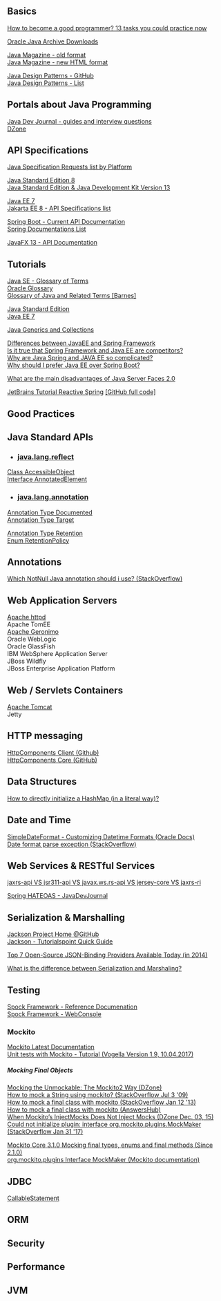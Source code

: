 ## Basics

[How to become a good programmer? 13 tasks you could practice now](https://www.codejava.net/coding/how-to-become-a-good-programmer-13-tasks-you-should-practice-now)  

[Oracle Java Archive Downloads](https://www.oracle.com/java/technologies/oracle-java-archive-downloads.html)  

[Java Magazine - old format](http://www.javamagazine.mozaicreader.com/#&pageSet=0&page=0&contentItem=0)  
[Java Magazine - new HTML format](https://blogs.oracle.com/javamagazine/issue-archives)  

[Java Design Patterns - GitHub](https://github.com/iluwatar/java-design-patterns)  
[Java Design Patterns - List](https://java-design-patterns.com/patterns)  

## Portals about Java Programming  

[Java Dev Journal - guides and interview questions](https://www.javadevjournal.com/)  
[DZone](https://dzone.com/)  

## API Specifications  

[Java Specification Requests list by Platform](https://jcp.org/en/jsr/platform)  

[Java Standard Edition 8](https://docs.oracle.com/javase/8/docs/api/)  
[Java Standard Edition & Java Development Kit Version 13](https://docs.oracle.com/en/java/javase/13/docs/api/index.html)  

[Java EE 7](https://docs.oracle.com/javaee/7/api/toc.htm)  
[Jakarta EE 8 - API Specifications list](https://jakarta.ee/specifications/)  

[Spring Boot - Current API Documentation](https://docs.spring.io/spring-boot/docs/current/api/)  
[Spring Documentations List](https://spring.io/docs/reference)  

[JavaFX 13 - API Documentation](https://openjfx.io/javadoc/13/index.html)  

## Tutorials  

[Java SE - Glossary of Terms](https://docs.oracle.com/javase/tutorial/information/glossary.html)  
[Oracle Glossary](https://www.oracle.com/technetwork/java/glossary-135216.html)  
[Glossary of Java and Related Terms [Barnes]](https://www.cs.kent.ac.uk/people/staff/djb/oop/glossary.html)  

[Java Standard Edition](https://docs.oracle.com/javase/tutorial/)  
[Java EE 7](http://www.oracle.com/pls/topic/lookup?ctx=javaee&id=JEETT)  

[Java Generics and Collections](https://www.codejava.net/java-core/collections)  

[Differences between JavaEE and Spring Framework](https://www.quora.com/What-are-the-differences-between-Java-EE-and-Spring?share=1)  
[Is it true that Spring Framework and Java EE are competitors?](https://www.quora.com/Is-it-true-that-Spring-Framework-and-Java-EE-are-competitors)  
[Why are Java Spring and JAVA EE so complicated?](https://www.quora.com/Why-are-Java-Spring-and-JAVA-EE-so-complicated)  
[Why should I prefer Java EE over Spring Boot?](https://www.quora.com/Why-should-I-prefer-Java-EE-over-Spring-Boot)  

[What are the main disadvantages of Java Server Faces 2.0](https://stackoverflow.com/questions/3623911/what-are-the-main-disadvantages-of-java-server-faces-2-0)  

[JetBrains Tutorial Reactive Spring](https://blog.jetbrains.com/idea/tag/tutorial-reactive-spring/) [[GitHub full code]](https://github.com/trishagee/s1p-stocks-ui/)  

## Good Practices  


## Java Standard APIs  

* ### [java.lang.reflect](https://docs.oracle.com/javase/7/docs/api/java/lang/reflect/package-summary.html)  

[Class AccessibleObject](https://docs.oracle.com/javase/7/docs/api/java/lang/reflect/AccessibleObject.html)  
[Interface AnnotatedElement](https://docs.oracle.com/javase/7/docs/api/java/lang/reflect/AnnotatedElement.html)  

* ### [java.lang.annotation](https://docs.oracle.com/javase/7/docs/api/java/lang/annotation/package-summary.html)  

[Annotation Type Documented](https://docs.oracle.com/javase/7/docs/api/java/lang/annotation/Documented.html)  
[Annotation Type Target](https://docs.oracle.com/javase/7/docs/api/java/lang/annotation/Target.html)  

[Annotation Type Retention](https://docs.oracle.com/javase/7/docs/api/java/lang/annotation/Retention.html)  
[Enum RetentionPolicy](https://docs.oracle.com/javase/7/docs/api/java/lang/annotation/RetentionPolicy.html)  

## Annotations  

[Which NotNull Java annotation should i use? (StackOverflow)](https://stackoverflow.com/questions/4963300/which-notnull-java-annotation-should-i-use)  

## Web Application Servers  

[Apache httpd](https://github.com/apache/httpd)  
Apache TomEE  
[Apache Geronimo](https://github.com/apache/geronimo)  
Oracle WebLogic  
Oracle GlassFish  
IBM WebSphere Application Server  
JBoss Wildfly  
JBoss Enterprise Application Platform  


## Web / Servlets Containers  

[Apache Tomcat](https://github.com/apache/tomcat)  
Jetty


## HTTP messaging  

[HttpComponents Client (Github)](https://github.com/apache/httpcomponents-client)  
[HttpComponents Core (GitHub)](https://github.com/apache/httpcomponents-core)  


## Data Structures  

[How to directly initialize a HashMap (in a literal way)?](https://stackoverflow.com/questions/6802483/how-to-directly-initialize-a-hashmap-in-a-literal-way#6802512)  


## Date and Time  

[SimpleDateFormat - Customizing Datetime Formats (Oracle Docs)](https://docs.oracle.com/javase/tutorial/i18n/format/simpleDateFormat.html)  
[Date format parse exception (StackOverflow)](https://stackoverflow.com/questions/19861642/date-format-parse-exception-eee-mmm-dd-hhmmss-z-yyyy)  


## Web Services & RESTful Services  

[jaxrs-api VS jsr311-api VS javax.ws.rs-api VS jersey-core VS jaxrs-ri](https://stackoverflow.com/questions/32106428/jaxrs-api-vs-jsr311-api-vs-javax-ws-rs-api-vs-jersey-core-vs-jaxrs-ri#32109009)  

[Spring HATEOAS - JavaDevJournal](https://www.javadevjournal.com/spring/spring-hateoas/)  

## Serialization & Marshalling  

[Jackson Project Home @GitHub](https://github.com/FasterXML/jackson)  
[Jackson - Tutorialspoint Quick Guide](https://www.tutorialspoint.com/jackson/jackson_quick_guide.htm)  

[Top 7 Open-Source JSON-Binding Providers Available Today (in 2014)](https://www.developer.com/lang/jscript/top-7-open-source-json-binding-providers-available-today.html)  

[What is the difference between Serialization and Marshaling?](https://stackoverflow.com/questions/770474/what-is-the-difference-between-serialization-and-marshaling)  

## Testing  

[Spock Framework - Reference Documenation](http://spockframework.org/spock/docs/1.0/index.html)  
[Spock Framework - WebConsole](http://webconsole.spockframework.org/edit/9001)  

### Mockito  

[Mockito Latest Documentation](https://javadoc.io/doc/org.mockito/mockito-core/latest/org/mockito/Mockito.html#0.2)  
[Unit tests with Mockito - Tutorial (Vogella Version 1.9, 10.04.2017)](https://www.vogella.com/tutorials/Mockito/article.html)  

##### Mocking Final Objects  

[Mocking the Unmockable: The Mockito2 Way (DZone)](https://dzone.com/articles/mocking-the-unmockable-the-mockito2-way)  
[How to mock a String using mockito? (StackOverflow Jul 3 '09)](https://stackoverflow.com/questions/1079239/how-to-mock-a-string-using-mockito#1079261)  
[How to mock a final class with mockito (StackOverflow Jan 12 '13)](https://stackoverflow.com/questions/14292863/how-to-mock-a-final-class-with-mockito#40018295)  
[How to mock a final class with mockito (AnswersHub)](https://exceptionshub.com/how-to-mock-a-final-class-with-mockito.html)  
[When Mockito’s InjectMocks Does Not Inject Mocks (DZone Dec. 03, 15)](https://dzone.com/articles/when-mockitos-injectmocks-does-not-inject-mocks)  
[Could not initialize plugin: interface org.mockito.plugins.MockMaker (StackOverflow Jan 31 '17)](https://stackoverflow.com/questions/41956692/could-not-initialize-plugin-interface-org-mockito-plugins-mockmaker?rq=1)  

[Mockito Core 3.1.0 Mocking final types, enums and final methods (Since 2.1.0)](https://javadoc.io/static/org.mockito/mockito-core/3.1.0/org/mockito/Mockito.html#39)  
[org.mockito.plugins Interface MockMaker (Mockito documentation)](https://static.javadoc.io/org.mockito/mockito-all/1.10.19/org/mockito/plugins/MockMaker.html)  

## JDBC  

[CallableStatement](http://tutorials.jenkov.com/jdbc/callablestatement.html)  

## ORM  

## Security  

## Performance  

## JVM  
